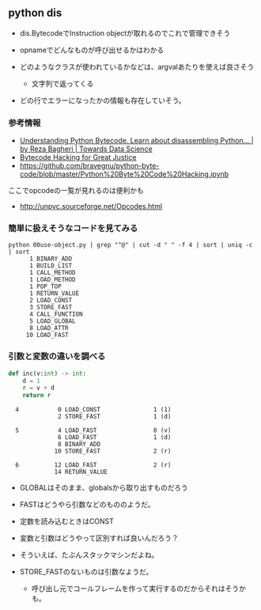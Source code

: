 ## python dis

- dis.BytecodeでInstruction objectが取れるのでこれで管理できそう
- opnameでどんなものが呼び出せるかはわかる
- どのようなクラスが使われているかなどは、argvalあたりを使えば良さそう

  - 文字列で返ってくる

- どの行でエラーになったかの情報も存在していそう。

### 参考情報

- [Understanding Python Bytecode. Learn about disassembling Python… | by Reza Bagheri | Towards Data Science](https://towardsdatascience.com/understanding-python-bytecode-e7edaae8734d)
- [Bytecode Hacking for Great Justice](https://blog.fastforwardlabs.com/2015/04/23/bytecode-hacking-for-great-justice.html)
- https://github.com/bravegnu/python-byte-code/blob/master/Python%20Byte%20Code%20Hacking.ipynb

ここでopcodeの一覧が見れるのは便利かも

- http://unpyc.sourceforge.net/Opcodes.html

### 簡単に扱えそうなコードを見てみる

```
python 00use-object.py | grep "^@" | cut -d " " -f 4 | sort | uniq -c | sort
      1 BINARY_ADD
      1 BUILD_LIST
      1 CALL_METHOD
      1 LOAD_METHOD
      1 POP_TOP
      1 RETURN_VALUE
      2 LOAD_CONST
      3 STORE_FAST
      4 CALL_FUNCTION
      5 LOAD_GLOBAL
      8 LOAD_ATTR
     10 LOAD_FAST	
```

### 引数と変数の違いを調べる

```py
def inc(v:int) -> int:
    d = 1
    r = v + d
    return r
```

```
  4           0 LOAD_CONST               1 (1)
              2 STORE_FAST               1 (d)

  5           4 LOAD_FAST                0 (v)
              6 LOAD_FAST                1 (d)
              8 BINARY_ADD
             10 STORE_FAST               2 (r)

  6          12 LOAD_FAST                2 (r)
             14 RETURN_VALUE
```

- GLOBALはそのまま、globalsから取り出すものだろう
- FASTはどうやら引数などのもののようだ。
- 定数を読み込むときはCONST
- 変数と引数はどうやって区別すれば良いんだろう？
- そういえば、たぶんスタックマシンだよね。
- STORE_FASTのないものは引数なようだ。

  - 呼び出し元でコールフレームを作って実行するのだからそれはそうかも。